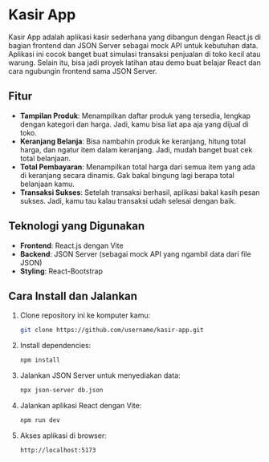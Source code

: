 # Kasir App

Kasir App adalah aplikasi kasir sederhana yang dibangun dengan React.js di bagian frontend dan JSON Server sebagai mock API untuk kebutuhan data. Aplikasi ini cocok banget buat simulasi transaksi penjualan di toko kecil atau warung. Selain itu, bisa jadi proyek latihan atau demo buat belajar React dan cara ngubungin frontend sama JSON Server.

## Fitur

- **Tampilan Produk**: Menampilkan daftar produk yang tersedia, lengkap dengan kategori dan harga. Jadi, kamu bisa liat apa aja yang dijual di toko.
- **Keranjang Belanja**: Bisa nambahin produk ke keranjang, hitung total harga, dan ngatur item dalam keranjang. Jadi, mudah banget buat cek total belanjaan.
- **Total Pembayaran**: Menampilkan total harga dari semua item yang ada di keranjang secara dinamis. Gak bakal bingung lagi berapa total belanjaan kamu.
- **Transaksi Sukses**: Setelah transaksi berhasil, aplikasi bakal kasih pesan sukses. Jadi, kamu tau kalau transaksi udah selesai dengan baik.

## Teknologi yang Digunakan

- **Frontend**: React.js dengan Vite
- **Backend**: JSON Server (sebagai mock API yang ngambil data dari file JSON)
- **Styling**: React-Bootstrap

## Cara Install dan Jalankan

1. Clone repository ini ke komputer kamu:

   ```bash
   git clone https://github.com/username/kasir-app.git
   ```

2. Install dependencies:

   ```bash
   npm install
   ```

3. Jalankan JSON Server untuk menyediakan data:

   ```bash
   npx json-server db.json
   ```

4. Jalankan aplikasi React dengan Vite:

   ```bash
   npm run dev
   ```

5. Akses aplikasi di browser:
   ```bash
   http://localhost:5173
   ```

